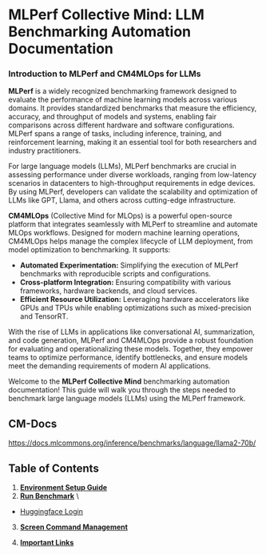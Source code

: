 # MLPerf Collective Mind: LLM Benchmarking Automation Documentation

### **Introduction to MLPerf and CM4MLOps for LLMs**

**MLPerf** is a widely recognized benchmarking framework designed to evaluate the performance of machine learning models across various domains. It provides standardized benchmarks that measure the efficiency, accuracy, and throughput of models and systems, enabling fair comparisons across different hardware and software configurations. MLPerf spans a range of tasks, including inference, training, and reinforcement learning, making it an essential tool for both researchers and industry practitioners.

For large language models (LLMs), MLPerf benchmarks are crucial in assessing performance under diverse workloads, ranging from low-latency scenarios in datacenters to high-throughput requirements in edge devices. By using MLPerf, developers can validate the scalability and optimization of LLMs like GPT, Llama, and others across cutting-edge infrastructure.

**CM4MLOps** (Collective Mind for MLOps) is a powerful open-source platform that integrates seamlessly with MLPerf to streamline and automate MLOps workflows. Designed for modern machine learning operations, CM4MLOps helps manage the complex lifecycle of LLM deployment, from model optimization to benchmarking. It supports:

- **Automated Experimentation:** Simplifying the execution of MLPerf benchmarks with reproducible scripts and configurations.
- **Cross-platform Integration:** Ensuring compatibility with various frameworks, hardware backends, and cloud services.
- **Efficient Resource Utilization:** Leveraging hardware accelerators like GPUs and TPUs while enabling optimizations such as mixed-precision and TensorRT.

With the rise of LLMs in applications like conversational AI, summarization, and code generation, MLPerf and CM4MLOps provide a robust foundation for evaluating and operationalizing these models. Together, they empower teams to optimize performance, identify bottlenecks, and ensure models meet the demanding requirements of modern AI applications.

Welcome to the **MLPerf Collective Mind** benchmarking automation documentation! This guide will walk you through the steps needed to benchmark large language models (LLMs) using the MLPerf framework.

## CM-Docs
https://docs.mlcommons.org/inference/benchmarks/language/llama2-70b/

## Table of Contents

1. **[Environment Setup Guide](https://github.com/KrArunT/CM-Docs/wiki/Getting-started#environment-setup)**   
2. **[Run Benchmark](https://github.com/KrArunT/CM-Docs/wiki/Getting-started#run-benchmark)** \
  * [Huggingface Login](https://github.com/KrArunT/CM-Docs/wiki/Getting-started#hugging-face-login)

3. **[Screen Command Management](https://github.com/KrArunT/CM-Docs/wiki/Getting-started#screen-management)**   

4. **[Important Links](https://github.com/KrArunT/CM-Docs/wiki#important-links)**   
